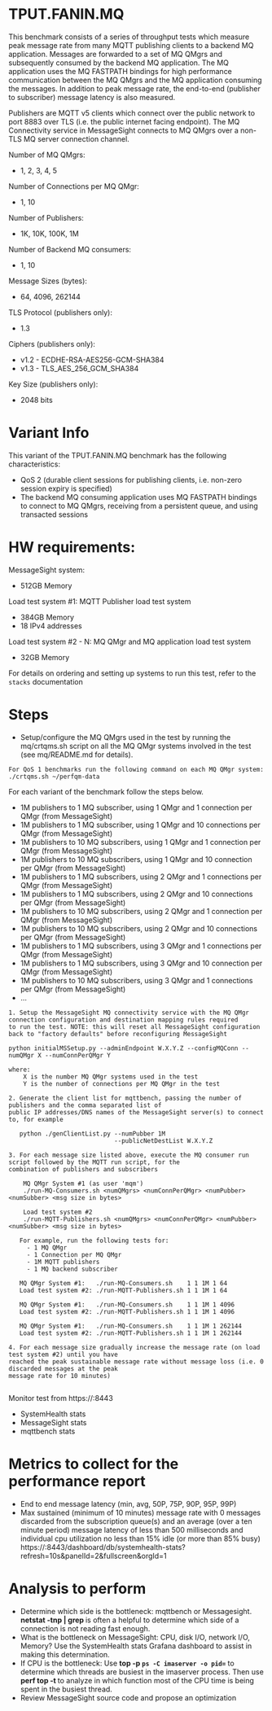 # TPUT.FANIN.MQ

 This benchmark consists of a series of throughput tests which measure peak message rate
 from many MQTT publishing clients to a backend MQ application. Messages are forwarded to a
 set of MQ QMgrs and subsequently consumed by the backend MQ application. The MQ application
 uses the MQ FASTPATH bindings for high performance communication between the MQ QMgrs and the
 MQ application consuming the messages. In addition to peak message rate, the end-to-end 
 (publisher to subscriber) message latency is also measured.
 
 Publishers are MQTT v5 clients which connect over the public network to port 8883 over TLS
 (i.e. the public internet facing endpoint). The MQ Connectivity service in MessageSight connects
 to MQ QMgrs over a non-TLS MQ server connection channel.
 
 Number of MQ QMgrs:
 * 1, 2, 3, 4, 5
 
 Number of Connections per MQ QMgr:
 * 1, 10
 
 Number of Publishers:
 * 1K, 10K, 100K, 1M
 
 Number of Backend MQ consumers:
 * 1, 10

 Message Sizes (bytes):
 * 64, 4096, 262144

 TLS Protocol (publishers only):
 * 1.3

 Ciphers (publishers only):
 * v1.2 - ECDHE-RSA-AES256-GCM-SHA384
 * v1.3 - TLS_AES_256_GCM_SHA384
 
 Key Size (publishers only):
 * 2048 bits
 
# Variant Info
 This variant of the TPUT.FANIN.MQ benchmark has the following characteristics:
 * QoS 2 (durable client sessions for publishing clients, i.e. non-zero session expiry is specified)
 * The backend MQ consuming application uses MQ FASTPATH bindings to connect to MQ QMgrs, receiving from a persistent queue, 
 and using transacted sessions

# HW requirements:
MessageSight system:  
  * 512GB Memory

Load test system #1: MQTT Publisher load test system
  * 384GB Memory
  * 18 IPv4 addresses
  
Load test system #2 - N: MQ QMgr and MQ application load test system
  * 32GB Memory
                             
For details on ordering and setting up systems to run this test, refer to the `stacks` documentation
                                                        
# Steps
* Setup/configure the MQ QMgrs used in the test by running the mq/crtqms.sh script on all the MQ QMgr systems 
involved in the test (see mq/README.md for details).

```   
For QoS 1 benchmarks run the following command on each MQ QMgr system: ./crtqms.sh ~/perfqm-data
```

For each variant of the benchmark follow the steps below.
* 1M publishers to 1 MQ subscriber, using 1 QMgr and 1 connection per QMgr (from MessageSight)
* 1M publishers to 1 MQ subscriber, using 1 QMgr and 10 connections per QMgr (from MessageSight)
* 1M publishers to 10 MQ subscribers, using 1 QMgr and 1 connection per QMgr (from MessageSight)
* 1M publishers to 10 MQ subscribers, using 1 QMgr and 10 connection per QMgr (from MessageSight)
* 1M publishers to 1 MQ subscribers, using 2 QMgr and 1 connections per QMgr (from MessageSight)
* 1M publishers to 1 MQ subscribers, using 2 QMgr and 10 connections per QMgr (from MessageSight)
* 1M publishers to 10 MQ subscribers, using 2 QMgr and 1 connection per QMgr (from MessageSight)
* 1M publishers to 10 MQ subscribers, using 2 QMgr and 10 connections per QMgr (from MessageSight)
* 1M publishers to 1 MQ subscribers, using 3 QMgr and 1 connections per QMgr (from MessageSight)
* 1M publishers to 1 MQ subscribers, using 3 QMgr and 10 connection per QMgr (from MessageSight)
* 1M publishers to 10 MQ subscribers, using 3 QMgr and 1 connections per QMgr (from MessageSight)
* ...

```
1. Setup the MessageSight MQ connectivity service with the MQ QMgr connection configuration and destination mapping rules required
to run the test. NOTE: this will reset all MessageSight configuration back to "factory defaults" before reconfiguring MessageSight

python initialMSSetup.py --adminEndpoint W.X.Y.Z --configMQConn --numQMgr X --numConnPerQMgr Y

where: 
	X is the number MQ QMgr systems used in the test
	Y is the number of connections per MQ QMgr in the test   
 
2. Generate the client list for mqttbench, passing the number of publishers and the comma separated list of 
public IP addresses/DNS names of the MessageSight server(s) to connect to, for example
   
   python ./genClientList.py --numPubber 1M
                             --publicNetDestList W.X.Y.Z 

3. For each message size listed above, execute the MQ consumer run script followed by the MQTT run script, for the 
combination of publishers and subscribers  

	MQ QMgr System #1 (as user 'mqm')
	./run-MQ-Consumers.sh <numQMgrs> <numConnPerQMgr> <numPubber> <numSubber> <msg size in bytes>

	Load test system #2
	./run-MQTT-Publishers.sh <numQMgrs> <numConnPerQMgr> <numPubber> <numSubber> <msg size in bytes>

   For example, run the following tests for:
     - 1 MQ QMgr
     - 1 Connection per MQ QMgr
     - 1M MQTT publishers
     - 1 MQ backend subscriber

   MQ QMgr System #1:   ./run-MQ-Consumers.sh    1 1 1M 1 64
   Load test system #2: ./run-MQTT-Publishers.sh 1 1 1M 1 64

   MQ QMgr System #1:   ./run-MQ-Consumers.sh    1 1 1M 1 4096
   Load test system #2: ./run-MQTT-Publishers.sh 1 1 1M 1 4096

   MQ QMgr System #1:   ./run-MQ-Consumers.sh    1 1 1M 1 262144
   Load test system #2: ./run-MQTT-Publishers.sh 1 1 1M 1 262144
   
4. For each message size gradually increase the message rate (on load test system #2) until you have 
reached the peak sustainable message rate without message loss (i.e. 0 discarded messages at the peak 
message rate for 10 minutes)
   
```

Monitor test from https://<hostname of Graphite relay>:8443
  - SystemHealth stats
  - MessageSight stats
  - mqttbench stats

# Metrics to collect for the performance report
- End to end message latency (min, avg, 50P, 75P, 90P, 95P, 99P)
- Max sustained (minimum of 10 minutes) message rate with 0 messages discarded from the subscription queue(s) and an 
average (over a ten minute period) message latency of less than 500 milliseconds and 
individual cpu utilization no less than 15% idle (or more than 85% busy) https://<hostname of Graphite relay>:8443/dashboard/db/systemhealth-stats?refresh=10s&panelId=2&fullscreen&orgId=1

# Analysis to perform
- Determine which side is the bottleneck: mqttbench or Messagesight. **netstat -tnp | grep <port number>** is often a helpful to
  determine which side of a connection is not reading fast enough.
- What is the bottleneck on MessageSight: CPU, disk I/O, network I/O, Memory? Use the SystemHealth stats Grafana dashboard to assist in
  making this determination.  
- If CPU is the bottleneck: Use **top -p `ps -C imaserver -o pid=`** to determine which threads are busiest in the imaserver process.
  Then use **perf top -t <tid>** to analyze in which function most of the CPU time is being spent in the busiest thread.
- Review MessageSight source code and propose an optimization
